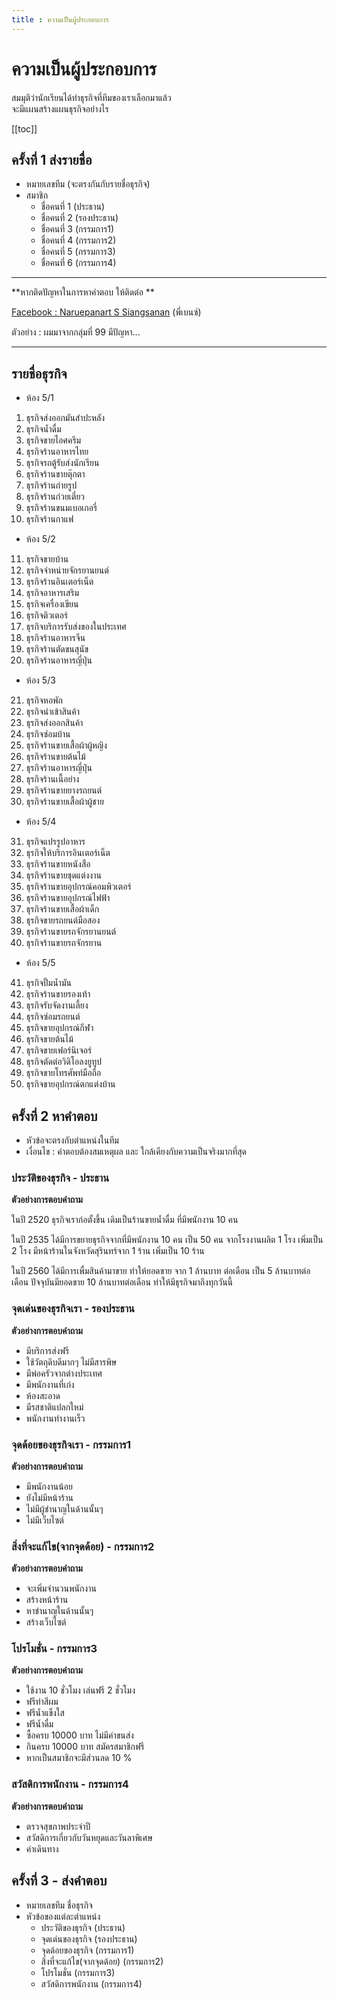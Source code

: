 ```yaml
---
title : ความเป็นผู้ประกอบการ
---
```


# ความเป็นผู้ประกอบการ

สมมุติว่านักเรียนได้ทำธุรกิจที่ทีมของเราเลือกมาแล้ว \
จะมีแผนสร้างแผนธุรกิจอย่างไร 

[[toc]]

## ครั้งที่ 1 ส่งรายชื่อ

- หมายเลขทีม (จะตรงกันกับรายชื่อธุรกิจ)
- สมาชิก
	- ชื่อคนที่ 1 (ประธาน)
	- ชื่อคนที่ 2 (รองประธาน)
	- ชื่อคนที่ 3 (กรรมการ1)
	- ชื่อคนที่ 4 (กรรมการ2)
	- ชื่อคนที่ 5 (กรรมการ3)
	- ชื่อคนที่ 6 (กรรมการ4)

---

**หากติดปัญหาในการหาคำตอบ ให้ติดต่อ **

[Facebook : Naruepanart S Siangsanan](https://www.facebook.com/benz.naruepanart) (พี่เบนซ์)

ตัวอย่าง :
ผมมาจากกลุ่มที่ 99 มีปัญหา...

---

## รายชื่อธุรกิจ
- ห้อง 5/1
1. ธุรกิจส่งออกมันสําปะหลัง
2. ธุรกิจน้ำดื่ม
3. ธุรกิจขายไอศครีม
4. ธุรกิจร้านอาหารไทย 
5. ธุรกิจรถตู้รับส่งนักเรียน
6. ธุรกิจร้านขายตุ๊กตา
7. ธุรกิจร้านถ่ายรูป 
8. ธุรกิจร้านก๋วยเตี๋ยว 
9. ธุรกิจร้านขนมเบอเกอรี่ 
10. ธุรกิจร้านกาแฟ

- ห้อง 5/2
11. ธุรกิจขายบ้าน
12. ธุรกิจจำหน่ายจักรยานยนต์
13. ธุรกิจร้านอินเตอร์เน็ต
14. ธุรกิจอาหารเสริม
15. ธุรกิจเครื่องเขียน
16. ธุรกิจติวเตอร์
17. ธุรกิจบริการรับส่งของในประเทศ
18. ธุรกิจร้านอาหารจีน
19. ธุรกิจร้านตัดขนสุนัข
20. ธุรกิจร้านอาหารญี่ปุ่น 

- ห้อง 5/3
21. ธุรกิจหอพัก  
22. ธุรกิจนำเข้าสินค้า
23. ธุรกิจส่งออกสินค้า
24. ธุรกิจซ่อมบ้าน
25. ธุรกิจร้านขายเสื้อผ้าผู้หญิง
26. ธุรกิจร้านขายต้นไม้
27. ธุรกิจร้านอาหารญี่ปุ่น  
28. ธุรกิจร้านเนื้อย่าง
29. ธุรกิจร้านขายยางรถยนต์
30. ธุรกิจร้านขายเสื้อผ้าผู้ชาย

- ห้อง 5/4
31. ธุรกิจแปรรูปอาหาร
32. ธุรกิจให้บริการอินเตอร์เน็ต
33. ธุรกิจร้านขายหนังสือ
34. ธุรกิจร้านขายชุดแต่งงาน
35. ธุรกิจร้านขายอุปกรณ์คอมพิวเตอร์
36. ธุรกิจร้านขายอุปกรณ์ไฟฟ้า
37. ธุรกิจร้านขายเสื้อผ้าเด็ก
38. ธุรกิจขายรถยนต์มือสอง
39. ธุรกิจร้านขายรถจักรยานยนต์
40. ธุรกิจร้านขายรถจักรยาน

- ห้อง 5/5
41. ธุรกิจปั้มน้ำมัน
42. ธุรกิจร้านขายรองเท้า
43. ธุรกิจรับจัดงานเลี้ยง
44. ธุรกิจซ่อมรถยนต์
45. ธุรกิจขายอุปกรณ์กีฬา
46. ธุรกิจขายต้นไม้
47. ธุรกิจขายเฟอร์นิเจอร์
48. ธุรกิจตัดต่อวิดิโอลงยูทูป
49. ธุรกิจขายโทรศัพท์มือถือ
50. ธุรกิจขายอุปกรณ์ตกแต่งบ้าน

## ครั้งที่ 2 หาคำตอบ
- หัวข้อจะตรงกับตำแหน่งในทีม
- เงื่อนไข : คำตอบต้องสมเหตุผล และ ใกล้เคียงกับความเป็นจริงมากที่สุด


### ประวัติของธุรกิจ - ประธาน
**ตัวอย่างการตอบคำถาม**

ในปี 2520 ธุรกิจเราก่อตั้งขึ้น เดิมเป็นร้านขายน้ำดื่ม ที่มีพนักงาน 10 คน 

ในปี 2535 ได้มีการขยายธุรกิจจากที่มีพนักงาน 10 คน เป็น 50 คน จากโรงงานผลิต 1 โรง เพิ่มเป็น 2 โรง มีหน้าร้านในจังหวัดสุรินทร์จาก 1 ร้าน เพิ่มเป็น 10 ร้าน 

ในปี 2560 ได้มีการเพื่มสินค้ามาขาย ทำให้ยอดขาย จาก 1 ล้านบาท ต่อเดือน เป็น 5 ล้านบาทต่อเดือน ปัจจุบันมียอดขาย 10 ล้านบาทต่อเดือน ทำให้มีธุรกิจมาถึงทุกวันนี้

### จุดเด่นของธุรกิจเรา - รองประธาน
**ตัวอย่างการตอบคำถาม**

- มีบริการส่งฟรี
- ใช้วัตถุดิบดีมากๆ ไม่มีสารพิษ
- มีพ่อครัวจากต่างประเทศ
- มีพนักงานที่เก่ง
- ห้องสะอาด
- มีรสชาติแปลกใหม่
- พนักงานทำงานเร็ว

### จุดด้อยของธุรกิจเรา - กรรมการ1
**ตัวอย่างการตอบคำถาม**

- มีพนักงานน้อย
- ยังไม่มีหน้าร้าน
- ไม่มีผู้ชำนาญในด้านนั้นๆ
- ไม่มีเว็บไซต์

### สิ่งที่จะแก้ไข(จากจุดด้อย) - กรรมการ2
**ตัวอย่างการตอบคำถาม**

- จะเพิ่มจำนวนพนักงาน
- สร้างหน้าร้าน
- หาชำนาญในด้านนั้นๆ
- สร้างเว็บไซต์

### โปรโมชั่น - กรรมการ3
**ตัวอย่างการตอบคำถาม**

- ใช้งาน 10 ชั่วโมง เล่นฟรี 2 ชั่วโมง
- ฟรีทำสีผม
- ฟรีน้ำแข็งใส
- ฟรีน้ำดื่ม
- ซื้อครบ 10000 บาท ไม่มีค่าขนส่ง
- กินครบ 10000 บาท สมัครสมาชิกฟรี
- หากเป็นสมาชิกจะมีส่วนลด 10 %	

### สวัสดิการพนักงาน - กรรมการ4
**ตัวอย่างการตอบคำถาม**

- ตรวจสุขภาพประจำปี
- สวัสดิการเกี่ยวกับวันหยุดและวันลาพิเศษ
- ค่าเดินทาง

## ครั้งที่ 3 - ส่งคำตอบ 
- หมายเลขทีม ชื่อธุรกิจ
- หัวข้อของแต่ละตำแหน่ง
	- ประวัติของธุรกิจ (ประธาน)
	- จุดเด่นของธุรกิจ (รองประธาน)
    - จุดด้อยของธุรกิจ (กรรมการ1) 
	- สิ่งที่จะแก้ไข(จากจุดด้อย) (กรรมการ2) 
    - โปรโมชั่น (กรรมการ3) 
	- สวัสดิการพนักงาน (กรรมการ4) 
    